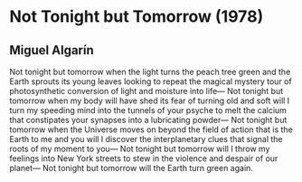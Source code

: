 # Not Tonight but Tomorrow (1978)
## Miguel Algarín
Not tonight but tomorrow
when the light turns the peach
tree green and the Earth sprouts
its young leaves looking to repeat
the magical mystery tour of
photosynthetic conversion of light
and moisture into life—
Not tonight but tomorrow
when my body will have shed
its fear of turning old and soft
will I turn my speeding mind
into the tunnels of your psyche
to melt the calcium that constipates
your synapses into a lubricating powder—
Not tonight but tomorrow
when the Universe moves on
beyond the field of action
that is the Earth to me and you
will I discover the interplanetary clues
that signal the roots of my moment to you—
Not tonight but tomorrow
will I throw my feelings into
New York streets to stew
in the violence and despair
of our planet—
Not tonight but tomorrow
will the Earth turn green again.